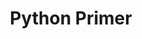 ---
layout: module
title: "Python Primer"
type: lecture
num: 20
draft: 0
start_date: 2025-04-02
slides:
    - title: "Python Primer"
      type: slides
      draft: 1
      url: #
readings:
    - type: reading
      citation: >
        <a href="https://books.trinket.io/pfe/index.html" target="_blank">Python for Everybody Textbook</a>, by Charles Severance (if you're new to Python)
      required: 1
activities:
    - type: activity
      title: Lecture files
      url: /course-files/lectures/lecture20.zip
---